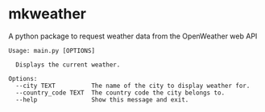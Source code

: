 # mkweather

A python package to request weather data from the OpenWeather web API

```
Usage: main.py [OPTIONS]

  Displays the current weather.

Options:
  --city TEXT          The name of the city to display weather for.
  --country_code TEXT  The country code the city belongs to.
  --help               Show this message and exit.
```
